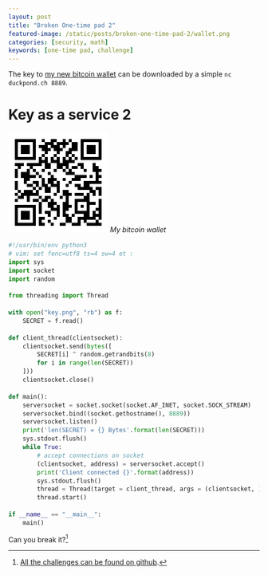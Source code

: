 ```yaml
---
layout: post
title: "Broken One-time pad 2"
featured-image: /static/posts/broken-one-time-pad-2/wallet.png
categories: [security, math]
keywords: [one-time pad, challenge]
---
```


The key to [my new bitcoin wallet](https://blockchain.info/address/15DLuxjMPhYwyHUSXR7APSAiaHBbCKfpsr) can be downloaded by a simple `nc duckpond.ch 8889`.

# Key as a service 2

![QR-Code wallet](/static/posts/broken-one-time-pad-2/wallet.png)
*My bitcoin wallet*

```python
#!/usr/bin/env python3
# vim: set fenc=utf8 ts=4 sw=4 et :
import sys
import socket
import random

from threading import Thread

with open("key.png", "rb") as f:
    SECRET = f.read()

def client_thread(clientsocket):
    clientsocket.send(bytes([
        SECRET[i] ^ random.getrandbits(8)
        for i in range(len(SECRET))
    ]))
    clientsocket.close()

def main():
    serversocket = socket.socket(socket.AF_INET, socket.SOCK_STREAM)
    serversocket.bind((socket.gethostname(), 8889))
    serversocket.listen()
    print('len(SECRET) = {} Bytes'.format(len(SECRET)))
    sys.stdout.flush()
    while True:
        # accept connections on socket
        (clientsocket, address) = serversocket.accept()
        print('Client connected {}'.format(address))
        sys.stdout.flush()
        thread = Thread(target = client_thread, args = (clientsocket, ))
        thread.start()

if __name__ == "__main__":
    main()
```

Can you break it?[^1]


[^1]:[All the challenges can be found on github](https://github.com/Enteee/duckpond.ch/tree/master/_env/challenges).
